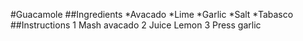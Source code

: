 #Guacamole
##Ingredients
*Avacado
*Lime
*Garlic
*Salt
*Tabasco
##Instructions
1 Mash avacado
2 Juice Lemon
3 Press garlic
